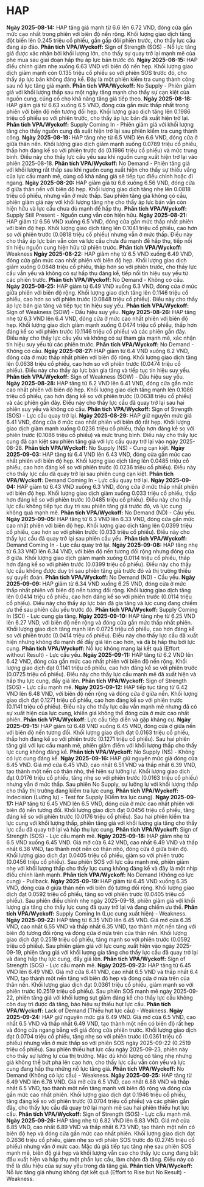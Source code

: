 # HAP

**Ngày 2025-08-14:** HAP tăng giá mạnh từ 6.6 lên 6.72 VND, đóng cửa gần mức cao nhất trong phiên với biên độ nến rộng. Khối lượng giao dịch tăng đột biến lên 0.245 triệu cổ phiếu, gần gấp đôi phiên trước, cho thấy lực cầu đang áp đảo. **Phân tích VPA/Wyckoff:** Sign of Strength (SOS) - Nỗ lực tăng giá được xác nhận bởi khối lượng lớn, cho thấy sự quay trở lại mạnh mẽ của phe mua sau giai đoạn hấp thụ áp lực bán trước đó.
**Ngày 2025-08-15:** HAP điều chỉnh giảm nhẹ xuống 6.63 VND với biên độ nến hẹp. Khối lượng giao dịch giảm mạnh còn 0.135 triệu cổ phiếu so với phiên SOS trước đó, cho thấy áp lực bán không đáng kể. Đây là một phiên kiểm tra cung thành công sau nỗ lực tăng giá mạnh. **Phân tích VPA/Wyckoff:** No Supply - Phiên giảm giá với khối lượng thấp sau một ngày tăng mạnh cho thấy sự cạn kiệt của nguồn cung, củng cố cho khả năng tăng giá tiếp theo.
**Ngày 2025-08-18:** HAP giảm giá từ 6.63 xuống 6.5 VND, đóng cửa gần mức thấp nhất trong phiên với biên độ nến tương đối hẹp. Khối lượng giao dịch tăng lên 0.1986 triệu cổ phiếu so với phiên trước, cho thấy áp lực bán đã xuất hiện trở lại. **Phân tích VPA/Wyckoff:** Supply Coming In - Phiên giảm giá với khối lượng tăng cho thấy nguồn cung đã xuất hiện trở lại sau phiên kiểm tra cung thành công.
**Ngày 2025-08-19:** HAP tăng nhẹ từ 6.5 VND lên 6.6 VND, đóng cửa ở giữa thân nến. Khối lượng giao dịch giảm mạnh xuống 0.0789 triệu cổ phiếu, thấp hơn đáng kể so với phiên trước đó (0.1986 triệu cổ phiếu) và mức trung bình. Điều này cho thấy lực cầu yếu sau khi nguồn cung xuất hiện trở lại vào phiên 2025-08-18. **Phân tích VPA/Wyckoff:** No Demand - Phiên tăng giá với khối lượng rất thấp sau khi nguồn cung xuất hiện cho thấy sự thiếu vắng của lực cầu mạnh mẽ, củng cố khả năng giá sẽ tiếp tục điều chỉnh hoặc đi ngang.
**Ngày 2025-08-20:** HAP giảm giá từ 6.6 xuống 6.56 VND, đóng cửa ở giữa thân nến với biên độ hẹp. Khối lượng giao dịch tăng nhẹ lên 0.0818 triệu cổ phiếu, nhưng vẫn ở mức thấp. Sau phiên tăng giá không có cầu, phiên giảm giá này với khối lượng tăng nhẹ cho thấy áp lực bán vẫn còn hiện hữu và lực cầu chưa đủ mạnh để hấp thụ. **Phân tích VPA/Wyckoff:** Supply Still Present - Nguồn cung vẫn còn hiện hữu.
**Ngày 2025-08-21:** HAP giảm từ 6.56 VND xuống 6.5 VND, đóng cửa gần mức thấp nhất phiên với biên độ hẹp. Khối lượng giao dịch tăng lên 0.1041 triệu cổ phiếu, cao hơn so với phiên trước (0.0818 triệu cổ phiếu) nhưng vẫn ở mức thấp. Điều này cho thấy áp lực bán vẫn còn và lực cầu chưa đủ mạnh để hấp thụ, tiếp nối tín hiệu nguồn cung hiện hữu từ phiên trước. **Phân tích VPA/Wyckoff:** Weakness
**Ngày 2025-08-22:** HAP giảm nhẹ từ 6.5 VND xuống 6.49 VND, đóng cửa gần mức cao nhất phiên với biên độ hẹp. Khối lượng giao dịch giảm xuống 0.0848 triệu cổ phiếu, thấp hơn so với phiên trước, cho thấy lực cầu vẫn yếu và không có sự hấp thụ đáng kể, tiếp nối tín hiệu suy yếu từ các phiên trước. **Phân tích VPA/Wyckoff:** No Demand - Không có cầu.
**Ngày 2025-08-25:** HAP giảm từ 6.49 VND xuống 6.3 VND, đóng cửa ở mức giữa phiên với biên độ rộng. Khối lượng giao dịch tăng lên 0.1146 triệu cổ phiếu, cao hơn so với phiên trước (0.0848 triệu cổ phiếu). Điều này cho thấy áp lực bán gia tăng và tiếp tục tín hiệu suy yếu. **Phân tích VPA/Wyckoff:** Sign of Weakness (SOW) - Dấu hiệu suy yếu.
**Ngày 2025-08-26:** HAP tăng nhẹ từ 6.3 VND lên 6.4 VND, đóng cửa ở mức cao nhất phiên với biên độ hẹp. Khối lượng giao dịch giảm mạnh xuống 0.0474 triệu cổ phiếu, thấp hơn đáng kể so với phiên trước (0.1146 triệu cổ phiếu) và các phiên gần đây. Điều này cho thấy lực cầu yếu và không có sự tham gia mạnh mẽ, xác nhận tín hiệu suy yếu từ các phiên trước. **Phân tích VPA/Wyckoff:** No Demand - Không có cầu.
**Ngày 2025-08-27:** HAP giảm từ 6.4 VND xuống 6.2 VND, đóng cửa ở mức thấp nhất phiên với biên độ rộng. Khối lượng giao dịch tăng lên 0.0638 triệu cổ phiếu, cao hơn so với phiên trước (0.0474 triệu cổ phiếu). Điều này cho thấy áp lực bán gia tăng và tiếp tục tín hiệu suy yếu. **Phân tích VPA/Wyckoff:** Sign of Weakness (SOW) - Dấu hiệu suy yếu.
**Ngày 2025-08-28:** HAP tăng từ 6.2 VND lên 6.41 VND, đóng cửa gần mức cao nhất phiên với biên độ hẹp. Khối lượng giao dịch tăng mạnh lên 0.1086 triệu cổ phiếu, cao hơn đáng kể so với phiên trước (0.0638 triệu cổ phiếu) và các phiên gần đây. Điều này cho thấy lực cầu đã quay trở lại sau hai phiên suy yếu và không có cầu. **Phân tích VPA/Wyckoff:** Sign of Strength (SOS) - Lực cầu quay trở lại.
**Ngày 2025-08-29:** HAP giữ nguyên mức giá 6.41 VND, đóng cửa ở mức cao nhất phiên với biên độ rất hẹp. Khối lượng giao dịch giảm mạnh xuống 0.0236 triệu cổ phiếu, thấp hơn đáng kể so với phiên trước (0.1086 triệu cổ phiếu) và mức trung bình. Điều này cho thấy lực cung đã cạn kiệt sau phiên tăng giá với lực cầu quay trở lại vào ngày 2025-08-28. **Phân tích VPA/Wyckoff:** No Supply (NS) - Cung cạn kiệt.
**Ngày 2025-09-03:** HAP tăng từ 6.4 VND lên 6.43 VND, đóng cửa gần mức cao nhất phiên với biên độ hẹp. Khối lượng giao dịch tăng lên 0.0485 triệu cổ phiếu, cao hơn đáng kể so với phiên trước (0.0236 triệu cổ phiếu). Điều này cho thấy lực cầu đã quay trở lại sau phiên cung cạn kiệt. **Phân tích VPA/Wyckoff:** Demand Coming In - Lực cầu quay trở lại.
**Ngày 2025-09-04:** HAP giảm từ 6.43 VND xuống 6.3 VND, đóng cửa ở mức thấp nhất phiên với biên độ hẹp. Khối lượng giao dịch giảm xuống 0.033 triệu cổ phiếu, thấp hơn đáng kể so với phiên trước (0.0485 triệu cổ phiếu). Điều này cho thấy lực cầu không tiếp tục duy trì sau phiên tăng giá trước đó, và lực cung không quá mạnh mẽ. **Phân tích VPA/Wyckoff:** No Demand (ND) - Cầu yếu.
**Ngày 2025-09-05:** HAP tăng từ 6.3 VND lên 6.33 VND, đóng cửa gần mức cao nhất phiên với biên độ hẹp. Khối lượng giao dịch tăng lên 0.0399 triệu cổ phiếu, cao hơn so với phiên trước (0.033 triệu cổ phiếu). Điều này cho thấy lực cầu đã quay trở lại sau phiên cầu yếu. **Phân tích VPA/Wyckoff:** Demand Coming In - Lực cầu quay trở lại.
**Ngày 2025-09-08:** HAP tăng nhẹ từ 6.33 VND lên 6.34 VND, với biên độ nến tương đối rộng nhưng đóng cửa ở giữa. Khối lượng giao dịch giảm mạnh xuống 0.0114 triệu cổ phiếu, thấp hơn đáng kể so với phiên trước (0.0399 triệu cổ phiếu). Điều này cho thấy lực cầu không được duy trì sau phiên tăng giá trước đó và thị trường thiếu sự quyết đoán. **Phân tích VPA/Wyckoff:** No Demand (ND) - Cầu yếu.
**Ngày 2025-09-09:** HAP giảm từ 6.34 VND xuống 6.25 VND, đóng cửa ở mức thấp nhất phiên với biên độ nến tương đối rộng. Khối lượng giao dịch tăng lên 0.0414 triệu cổ phiếu, cao hơn đáng kể so với phiên trước (0.0114 triệu cổ phiếu). Điều này cho thấy áp lực bán đã gia tăng và lực cung đang chiếm ưu thế sau phiên cầu yếu trước đó. **Phân tích VPA/Wyckoff:** Supply Coming In (SCI) - Lực cung gia tăng.
**Ngày 2025-09-10:** HAP tăng nhẹ từ 6.25 VND lên 6.27 VND, với biên độ nến rộng và đóng cửa gần mức thấp nhất phiên. Khối lượng giao dịch tăng mạnh lên 0.0725 triệu cổ phiếu, cao hơn đáng kể so với phiên trước (0.0414 triệu cổ phiếu). Điều này cho thấy lực cầu đã xuất hiện nhưng không đủ mạnh để đẩy giá lên cao hơn, và đã bị hấp thụ bởi lực cung. **Phân tích VPA/Wyckoff:** Nỗ lực không mang lại kết quả (Effort without Result) - Lực cầu yếu.
**Ngày 2025-09-11:** HAP tăng từ 6.2 VND lên 6.42 VND, đóng cửa gần mức cao nhất phiên với biên độ nến rộng. Khối lượng giao dịch đạt 0.1141 triệu cổ phiếu, cao hơn đáng kể so với phiên trước (0.0725 triệu cổ phiếu). Điều này cho thấy lực cầu mạnh mẽ đã xuất hiện và hấp thụ lực cung, đẩy giá lên. **Phân tích VPA/Wyckoff:** Sign of Strength (SOS) - Lực cầu mạnh mẽ.
**Ngày 2025-09-12:** HAP tiếp tục tăng từ 6.42 VND lên 6.48 VND, với biên độ nến rộng và đóng cửa ở giữa nến. Khối lượng giao dịch đạt 0.1271 triệu cổ phiếu, cao hơn đáng kể so với phiên trước (0.1141 triệu cổ phiếu). Điều này cho thấy lực cầu vẫn mạnh mẽ nhưng đã có sự xuất hiện của lực cung, khiến giá không thể đóng cửa ở mức cao nhất phiên. **Phân tích VPA/Wyckoff:** Lực cầu tiếp diễn và gặp kháng cự.
**Ngày 2025-09-15:** HAP giảm từ 6.48 VND xuống 6.45 VND, đóng cửa ở giữa nến với biên độ nến tương đối. Khối lượng giao dịch đạt 0.0163 triệu cổ phiếu, thấp hơn đáng kể so với phiên trước (0.1271 triệu cổ phiếu). Sau hai phiên tăng giá với lực cầu mạnh mẽ, phiên giảm điểm với khối lượng thấp cho thấy lực cung không đáng kể. **Phân tích VPA/Wyckoff:** No Supply (NS) - Không có lực cung đáng kể.
**Ngày 2025-09-16:** HAP giữ nguyên mức giá đóng cửa 6.45 VND. Giá mở cửa 6.45 VND, cao nhất 6.51 VND và thấp nhất 6.39 VND, tạo thành một nến có thân nhỏ, thể hiện sự lưỡng lự. Khối lượng giao dịch đạt 0.0176 triệu cổ phiếu, tăng nhẹ so với phiên trước (0.0163 triệu cổ phiếu) nhưng vẫn ở mức thấp. Sau phiên No Supply, sự lưỡng lự với khối lượng thấp cho thấy thị trường đang kiểm tra lực cung. **Phân tích VPA/Wyckoff:** Indecision (Lưỡng lự) - Test for Supply (Kiểm tra lực cung).
**Ngày 2025-09-17:** HAP tăng từ 6.45 VND lên 6.5 VND, đóng cửa ở mức cao nhất phiên với biên độ nến tương đối. Khối lượng giao dịch đạt 0.0456 triệu cổ phiếu, tăng đáng kể so với phiên trước (0.0176 triệu cổ phiếu). Sau hai phiên kiểm tra lực cung với khối lượng thấp, phiên tăng giá với khối lượng gia tăng cho thấy lực cầu đã quay trở lại và hấp thụ lực cung. **Phân tích VPA/Wyckoff:** Sign of Strength (SOS) - Lực cầu mạnh mẽ.
**Ngày 2025-09-18:** HAP giảm nhẹ từ 6.5 VND xuống 6.45 VND. Giá mở cửa 6.42 VND, cao nhất 6.49 VND và thấp nhất 6.38 VND, tạo thành một nến có thân nhỏ, đóng cửa ở giữa biên độ. Khối lượng giao dịch đạt 0.0405 triệu cổ phiếu, giảm so với phiên trước (0.0456 triệu cổ phiếu). Sau phiên SOS với lực cầu mạnh mẽ, phiên giảm nhẹ với khối lượng thấp cho thấy lực cung không đáng kể và đây là một nhịp điều chỉnh lành mạnh. **Phân tích VPA/Wyckoff:** No Demand (Không có lực cung) - Pullback.
**Ngày 2025-09-19:** HAP giảm từ 6.45 VND xuống 6.35 VND, đóng cửa ở giữa thân nến với biên độ tương đối rộng. Khối lượng giao dịch đạt 0.0592 triệu cổ phiếu, tăng so với phiên trước (0.0405 triệu cổ phiếu). Sau phiên điều chỉnh nhẹ ngày 2025-09-18, phiên giảm giá với khối lượng gia tăng cho thấy lực cung đã quay trở lại và đang chiếm ưu thế. **Phân tích VPA/Wyckoff:** Supply Coming In (Lực cung xuất hiện) - Weakness.
**Ngày 2025-09-22:** HAP tăng từ 6.35 VND lên 6.45 VND. Giá mở cửa 6.35 VND, cao nhất 6.55 VND và thấp nhất 6.35 VND, tạo thành một nến tăng với biên độ tương đối rộng và đóng cửa ở nửa trên của thân nến. Khối lượng giao dịch đạt 0.2519 triệu cổ phiếu, tăng mạnh so với phiên trước (0.0592 triệu cổ phiếu). Sau phiên giảm giá với lực cung xuất hiện vào ngày 2025-09-19, phiên tăng giá với khối lượng gia tăng cho thấy lực cầu đã quay trở lại và đang hấp thụ lực cung, đẩy giá lên. **Phân tích VPA/Wyckoff:** Sign of Strength (SOS) - Lực cầu mạnh mẽ.
**Ngày 2025-09-23:** HAP tăng từ 6.45 VND lên 6.49 VND. Giá mở cửa 6.41 VND, cao nhất 6.5 VND và thấp nhất 6.4 VND, tạo thành một nến tăng với biên độ hẹp và đóng cửa ở nửa trên của thân nến. Khối lượng giao dịch đạt 0.0361 triệu cổ phiếu, giảm mạnh so với phiên trước (0.2519 triệu cổ phiếu). Sau phiên SOS mạnh mẽ ngày 2025-09-22, phiên tăng giá với khối lượng sụt giảm đáng kể cho thấy lực cầu không còn duy trì được đà tăng, báo hiệu sự thiếu hụt lực cầu. **Phân tích VPA/Wyckoff:** Lack of Demand (Thiếu hụt lực cầu) - Weakness.
**Ngày 2025-09-24:** HAP giữ nguyên mức giá 6.49 VND. Giá mở cửa 6.5 VND, cao nhất 6.5 VND và thấp nhất 6.49 VND, tạo thành một nến có biên độ rất hẹp và đóng cửa ngang bằng với giá đóng cửa phiên trước. Khối lượng giao dịch đạt 0.0704 triệu cổ phiếu, tăng nhẹ so với phiên trước (0.0361 triệu cổ phiếu) nhưng vẫn ở mức thấp so với phiên SOS ngày 2025-09-22 (0.2519 triệu cổ phiếu). Sau phiên thiếu hụt lực cầu ngày 2025-09-23, phiên này cho thấy sự lưỡng lự của thị trường. Mặc dù khối lượng có tăng nhẹ nhưng giá không thể bứt phá lên cao hơn, cho thấy lực cầu vẫn còn yếu và lực cung đang hấp thụ những nỗ lực tăng giá. **Phân tích VPA/Wyckoff:** No Demand (Không có lực cầu) - Weakness.
**Ngày 2025-09-25:** HAP tăng từ 6.49 VND lên 6.78 VND. Giá mở cửa 6.5 VND, cao nhất 6.88 VND và thấp nhất 6.5 VND, tạo thành một nến tăng mạnh với biên độ rộng và đóng cửa gần mức cao nhất phiên. Khối lượng giao dịch đạt 0.1946 triệu cổ phiếu, tăng đáng kể so với phiên trước (0.0704 triệu cổ phiếu) và các phiên gần đây, cho thấy lực cầu đã quay trở lại mạnh mẽ sau hai phiên thiếu hụt lực cầu. **Phân tích VPA/Wyckoff:** Sign of Strength (SOS) - Lực cầu mạnh mẽ.
**Ngày 2025-09-26:** HAP tăng nhẹ từ 6.82 VND lên 6.83 VND. Giá mở cửa 6.85 VND, cao nhất 6.89 VND và thấp nhất 6.73 VND, tạo thành một nến có biên độ hẹp và đóng cửa gần mức cao nhất phiên. Khối lượng giao dịch đạt 0.2636 triệu cổ phiếu, giảm nhẹ so với phiên SOS trước đó (0.2745 triệu cổ phiếu) nhưng vẫn ở mức cao. Mặc dù giá tiếp tục tăng nhẹ sau phiên SOS mạnh mẽ, biên độ giá hẹp và khối lượng vẫn cao cho thấy lực cung đang bắt đầu xuất hiện và hấp thụ một phần lực cầu, làm chậm đà tăng. Điều này có thể là dấu hiệu của sự suy yếu trong đà tăng giá. **Phân tích VPA/Wyckoff:** Nỗ lực tăng giá nhưng không đạt kết quả (Effort to Rise but No Result) - Weakness.
